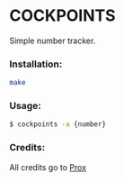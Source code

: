 # COCKPOINTS

Simple number tracker.

### Installation:
```bash
make
```

### Usage:
```bash
$ cockpoints -a {number}
```

### Credits:
All credits go to [Prox](www.github.com/Pr00x)

